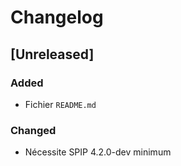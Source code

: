 # Changelog

## [Unreleased]

### Added

- Fichier `README.md`

### Changed

- Nécessite SPIP 4.2.0-dev minimum
